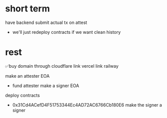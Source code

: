 
# short term

have backend submit actual tx on attest
- we'll just redeploy contracts if we want clean history






# rest
✅buy domain through cloudflare
link vercel
link railway


make an attester EOA
- fund attester
make a signer EOA

deploy contracts
- 0x31Cd4ACefD4F51753344Ec4AD72AC6766Cb180E6
make the signer a signer




